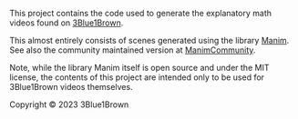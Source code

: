 This project contains the code used to generate the explanatory math videos found on [3Blue1Brown](https://www.3blue1brown.com/).

This almost entirely consists of scenes generated using the library [Manim](https://github.com/3b1b/manim).  See also the community maintained version at [ManimCommunity](https://github.com/ManimCommunity/manim/).

Note, while the library Manim itself is open source and under the MIT license, the contents of this project are intended only to be used for 3Blue1Brown videos themselves.

Copyright © 2023 3Blue1Brown
